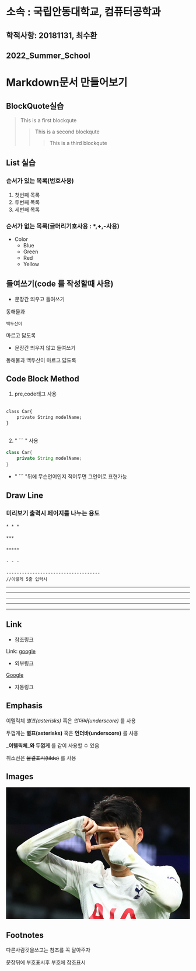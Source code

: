 소속 : 국립안동대학교, 컴퓨터공학과
===========================

학적사항: 20181131, 최수환
----------------------------------------

2022_Summer_School
---------------------------

# Markdown문서 만들어보기

## BlockQuote실습

>This is a first blockqute
>	>This is a second blockqute
>	>	>This is a third blockqute

## List 실습

### 순서가 있는 목록(번호사용)
1. 첫번째 목록
2. 두번째 목록
3. 세번째 목록

### 순서가 없는 목록(글머리기호사용 : *,+,-사용)
* Color
  * Blue
  * Green
  * Red
  * Yellow

들여쓰기(code 를 작성할때 사용)
--------------------
* 문장간 띄우고 들여쓰기

동해물과 

	백두산이

마르고 닳도록
* 문장간 띄우지 않고 들여쓰기

동해물과
	백두산이
마르고 닳도록

## Code Block Method

1. pre,code태그 사용

<pre>
<code>
class Car{
	private String modelName;
}
</code>
</pre>

2. " ``` " 사용
```java
class Car{
	private String modelName;
}
```

* " ``` "뒤에 무슨언어인지 적어두면 그언어로 표현가능

## Draw Line

### 미리보기 출력시 페이지를 나누는 용도

```
* * *

***

*****

- - -

------------------------------------
//이렇게 5줄 입력시
```

* * *

***

*****

- - -

------------------------------------

## Link

* 참조링크

Link: [google][googlelink]

[googlelink]: https://www.google.co.kr "Let's Go Google"

* 외부링크

[Google](https://www.google.co.kr)

* 자동링크

## Emphasis

이텔릭체 *별표(asterisks)* 혹은 _언더바(underscore)_ 를 사용

두껍게는 **별표(asterisks)** 혹은 __언더바(underscore)__ 를 사용

**_이텔릭체_와 두껍게** 를 같이 사용할 수 있음

취소선은 ~~물결표시(tilde)~~ 를 사용

## Images

![son](son.jpg "son")

## Footnotes

다른사람것을쓰고는 참조를 꼭 달아주자

문장뒤에 부호표시후 부호에 참조표시
